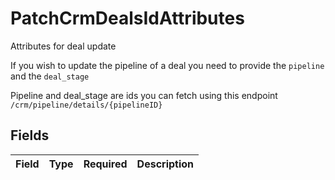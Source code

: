 # PatchCrmDealsIdAttributes

Attributes for deal update

If you wish to update the pipeline of a deal you need to provide the `pipeline` and the `deal_stage`

Pipeline and deal_stage are ids you can fetch using this endpoint `/crm/pipeline/details/{pipelineID}`



## Fields

| Field       | Type        | Required    | Description |
| ----------- | ----------- | ----------- | ----------- |